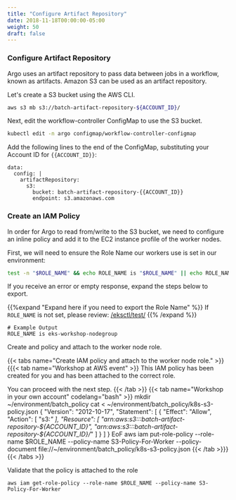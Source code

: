 ```yaml
---
title: "Configure Artifact Repository"
date: 2018-11-18T00:00:00-05:00
weight: 50
draft: false
---
```


### Configure Artifact Repository

Argo uses an artifact repository to pass data between jobs in a workflow, known as artifacts. Amazon S3 can be used as an artifact repository.

Let's create a S3 bucket using the AWS CLI.

```bash
aws s3 mb s3://batch-artifact-repository-${ACCOUNT_ID}/
```

Next, edit the workflow-controller ConfigMap to use the S3 bucket.

```bash
kubectl edit -n argo configmap/workflow-controller-configmap
```

Add the following lines to the end of the ConfigMap, substituting your Account ID for `{{ACCOUNT_ID}}`:

```
data:
  config: |
    artifactRepository:
      s3:
        bucket: batch-artifact-repository-{{ACCOUNT_ID}}
        endpoint: s3.amazonaws.com
```

### Create an IAM Policy
In order for Argo to read from/write to the S3 bucket, we need to configure an inline policy and add it to the EC2 instance profile of the worker nodes.

First, we will need to ensure the Role Name our workers use is set in our environment:

```bash
test -n "$ROLE_NAME" && echo ROLE_NAME is "$ROLE_NAME" || echo ROLE_NAME is not set
```

If you receive an error or empty response, expand the steps below to export.

{{%expand "Expand here if you need to export the Role Name" %}}
If `ROLE_NAME` is not set, please review: [/eksctl/test/](/eksctl/test/)
{{% /expand %}}

```text
# Example Output
ROLE_NAME is eks-workshop-nodegroup
```

Create and policy and attach to the worker node role.

{{< tabs name="Create IAM policy and attach to the worker node role." >}}
{{{< tab name="Workshop at AWS event" >}}
This IAM policy has been created for you  and has been attached to the correct role.<br>

You can proceed with the next step.
{{< /tab >}}
{{< tab name="Workshop in your own account" codelang="bash" >}}
mkdir ~/environment/batch_policy
cat <<EoF > ~/environment/batch_policy/k8s-s3-policy.json
{
  "Version": "2012-10-17",
  "Statement": [
    {
      "Effect": "Allow",
      "Action": [
        "s3:*"
      ],
      "Resource": [
        "arn:aws:s3:::batch-artifact-repository-${ACCOUNT_ID}",
        "arn:aws:s3:::batch-artifact-repository-${ACCOUNT_ID}/*"
      ]
    }
  ]
}
EoF
aws iam put-role-policy --role-name $ROLE_NAME --policy-name S3-Policy-For-Worker --policy-document file://~/environment/batch_policy/k8s-s3-policy.json
{{< /tab >}}}
{{< /tabs >}}



Validate that the policy is attached to the role
```
aws iam get-role-policy --role-name $ROLE_NAME --policy-name S3-Policy-For-Worker
```
